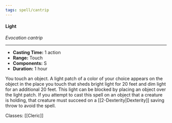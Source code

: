 ```yaml
---
tags: spell/cantrip
---
```

#### Light
*Evocation cantrip*
___
- **Casting Time:** 1 action
- **Range:** Touch
- **Components:** S
- **Duration:** 1 hour

You touch an object. A light patch of a color of your choice appears on the object in the place you touch that sheds bright light for 20 feet and dim light for an additional 20 feet. This light can be blocked by placing an object over the light patch.
If you attempt to cast this spell on an object that a creature is holding, that creature must succeed on a [[2-Dexterity|Dexterity]] saving throw to avoid the spell.

Classes: [[Cleric]]
